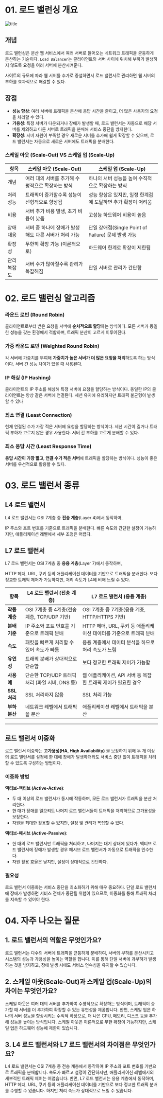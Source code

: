 # 01. 로드 밸런싱 개요

![title](https://miro.medium.com/v2/resize:fit:1400/0*Uz7COYXZqR0keVZT.png)   

## 개념
로드 밸런싱은 분산 웹 서비스에서 여러 서버로 들어오는 네트워크 트래픽을 균등하게 분산하는 기술이다. `Load Balancer`는 클라이언트와 서버 사이에 위치해 부하가 발생하지 않도록 요청을 여러 서버에 분산시켜준다. 

사이트의 규모에 따라 웹 서버를 추가로 증설하면서 로드 밸런서로 관리하면 웹 서버의 부하를 효과적으로 해결할 수 있다.

## 장점
- **성능 향상**: 여러 서버에 트래픽을 분산해 응답 시간을 줄이고, 더 많은 사용자의 요청을 처리할 수 있다.
- **가용성**: 특정 서버가 다운되거나 장애가 발생할 때, 로드 밸런서는 자동으로 해당 서버를 제외하고 다른 서버로 트래픽을 분배해 서비스 중단을 방지한다.
- **확장성**: 서버 자원이 부족할 경우 새로운 서버를 추가해 쉽게 확장할 수 있으며, 로드 밸런서는 자동으로 새로운 서버에도 트래픽을 분배한다.

### 스케일 아웃 (Scale-Out) VS 스케일 업 (Scale-Up)

| 항목                | 스케일 아웃 (Scale-Out)                            | 스케일 업 (Scale-Up)                            |
|--------------------|---------------------------------------------------|------------------------------------------------|
| 개념               | 여러 대의 서버를 추가해 수평적으로 확장하는 방식     | 하나의 서버 성능을 높여 수직적으로 확장하는 방식 |
| 처리 성능          | 트래픽이 증가할수록 성능이 선형적으로 향상됨            | 성능 향상은 있지만, 일정 한계점에 도달하면 추가 확장이 어려움 |
| 비용               | 서버 추가 비용 발생, 초기 비용이 낮음                 | 고성능 하드웨어 비용이 높음                      |
| 장애 대응          | 서버 중 하나에 장애가 발생해도 다른 서버가 처리 가능    | 단일 장애점(Single Point of Failure) 문제 발생 가능 |
| 확장성             | 무한히 확장 가능 (이론적으로)                        | 하드웨어 한계로 확장이 제한됨                     |
| 관리 복잡도        | 서버 수가 많아질수록 관리가 복잡해짐                  | 단일 서버로 관리가 간단함                        |

# 02. 로드 밸런싱 알고리즘

### 라운드 로빈 (Round Robin)
클라이언트로부터 받은 요청을 서버에 **순차적으로 할당**하는 방식이다. 모든 서버가 동일한 성능을 갖는 환경에서 적합하며, 트래픽 분산이 고르게 이루어진다.

### 가중 라운드 로빈 (Weighted Round Robin)
각 서버에 가중치를 부여해 **가중치가 높은 서버가 더 많은 요청을 처리**하도록 하는 방식이다. 서버 간 성능 차이가 있을 때 사용된다.

### IP 해싱 (IP Hashing)
클라이언트의 IP 주소를 해싱해 특정 서버에 요청을 할당하는 방식이다. 동일한 IP의 클라이언트는 항상 같은 서버에 연결된다.
세션 유지에 유리하지만 트래픽 불균형이 발생할 수 있다

### 최소 연결 (Least Connection)
현재 연결된 수가 가장 적은 서버에 요청을 할당하는 방식이다. 세션 시간이 길거나 트래픽 부하가 고르지 않은 경우 사용한다.
서버 간 부하를 고르게 분배할 수 있다.

### 최소 응답 시간 (Least Response Time)
**응답 시간이 가장 짧고, 연결 수가 적은 서버**에 트래픽을 할당하는 방식이다. 성능이 좋은 서버를 우선적으로 활용할 수 있다.

# 03. 로드 밸런서 종류

## L4 로드 밸런서
L4 로드 밸런서는 OSI 7계층 중 **전송 계층**(Layer 4)에서 동작하며, 

IP 주소와 포트 번호를 기준으로 트래픽을 분배한다. 빠른 속도와 간단한 설정이 가능하지만, 애플리케이션 레벨에서 세부 조정은 어렵다.

## L7 로드 밸런서
L7 로드 밸런서는 OSI 7계층 중 **응용 계층**(Layer 7)에서 동작하며, 

HTTP 헤더, URL, 쿠키 등의 애플리케이션 데이터를 기반으로 트래픽을 분배한다. 보다 정교한 트래픽 제어가 가능하지만, 처리 속도가 L4에 비해 느릴 수 있다.


| 항목            | L4 로드 밸런서 (전송 계층)                      | L7 로드 밸런서 (응용 계층)                     |
|----------------|------------------------------------------------|------------------------------------------------|
| **작동 계층**    | OSI 7계층 중 4계층(전송 계층, TCP/UDP 기반)       | OSI 7계층 중 7계층(응용 계층, HTTP/HTTPS 기반)  |
| **분배 기준**    | IP 주소와 포트 번호를 기준으로 트래픽 분배           | HTTP 헤더, URL, 쿠키 등 애플리케이션 데이터를 기준으로 트래픽 분배 |
| **속도**        | 패킷을 빠르게 처리할 수 있어 속도가 빠름            | 응용 계층에서 데이터 분석을 하므로 처리 속도가 느림 |
| **유연성**       | 트래픽 분배가 상대적으로 단순함                  | 보다 정교한 트래픽 제어가 가능함                |
| **사용 예**      | 단순한 TCP/UDP 트래픽 처리 (파일 서버, DNS 등)   | 웹 애플리케이션, API 서버 등 복잡한 트래픽 제어가 필요한 경우 |
| **SSL 처리**     | SSL 처리하지 않음                               | SSL 처리 가능                                   |
| **부하 분산**    | 네트워크 레벨에서 트래픽을 분산                  | 애플리케이션 레벨에서 트래픽을 분산             |

---

## 로드 밸런서 이중화

로드 밸런서 이중화는 **고가용성(HA, High Availability)** 을 보장하기 위해 두 개 이상의 로드 밸런서를 설정해 한 대에 장애가 발생하더라도 서비스 중단 없이 트래픽을 처리할 수 있도록 구성하는 방법이다.

### 이중화 방법

**액티브-액티브 (Active-Active)**:
   - 두 대 이상의 로드 밸런서가 동시에 작동하며, 모든 로드 밸런서가 트래픽을 분산 처리한다.
   - 한 대가 장애를 일으켜도 나머지 로드 밸런서들이 트래픽을 처리하므로 고가용성을 보장한다.
   - 자원을 최대한 활용할 수 있지만, 설정 및 관리가 복잡할 수 있다.

**액티브-패시브 (Active-Passive)**:
   - 한 대의 로드 밸런서만 트래픽을 처리하고, 나머지는 대기 상태에 있다가, 액티브 로드 밸런서에 장애가 발생할 경우 패시브 로드 밸런서가 자동으로 트래픽을 인수한다.
   - 자원 활용 효율은 낮지만, 설정이 상대적으로 간단하다.

### 필요성
로드 밸런서 이중화는 서비스 중단을 최소화하기 위해 매우 중요하다. 단일 로드 밸런서에 장애가 발생하면 서비스 전체가 중단될 위험이 있으므로, 이중화를 통해 트래픽 처리를 지속할 수 있어야 한다.

# 04. 자주 나오는 질문
## 1. 로드 밸런서의 역할은 무엇인가요?
로드 밸런서는 다수의 서버에 트래픽을 균등하게 분배하여, 서버의 부하를 분산시키고 시스템의 성능과 가용성을 높이는 역할을 합니다. 이를 통해 단일 서버에 과부하가 발생하는 것을 방지하고, 장애 발생 시에도 서비스 연속성을 유지할 수 있습니다.

## 2. 스케일 아웃(Scale-Out)과 스케일 업(Scale-Up)의 차이는 무엇인가요?
스케일 아웃은 여러 대의 서버를 추가하여 수평적으로 확장하는 방식이며, 트래픽이 증가할 때 서버를 더 추가하여 확장할 수 있는 유연성을 제공합니다. 
반면, 스케일 업은 하나의 서버 성능을 향상시키는 수직적 확장으로, 더 나은 CPU, 메모리, 디스크 등을 추가해 성능을 높이는 방식입니다. 스케일 아웃은 이론적으로 무한 확장이 가능하지만, 스케일 업은 하드웨어 성능에 제한이 있습니다.

## 3. L4 로드 밸런서와 L7 로드 밸런서의 차이점은 무엇인가요?
L4 로드 밸런서는 OSI 7계층 중 전송 계층에서 동작하여 IP 주소와 포트 번호를 기반으로 트래픽을 분배합니다. 속도가 빠르고 설정이 간단하지만, 애플리케이션 레벨에서의 세부적인 트래픽 제어는 어렵습니다. 반면, L7 로드 밸런서는 응용 계층에서 동작하며, HTTP 헤더, URL, 쿠키 등의 애플리케이션 데이터를 기반으로 보다 정교한 트래픽 분배를 수행할 수 있습니다. 하지만 처리 속도가 상대적으로 느릴 수 있습니다.
